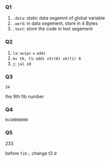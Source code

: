 ### Q1

1. `.data`: static data segemnt of global variable
2. `.word`: in data segement, store in 4 Bytes
3. `.text`: store the code in text segement

### Q2

1. `la`: `auipc` + `addi`
2. `mv t0, t1`: `addi x5(t0) x6(t1) 0`
3. `j`: `jal x0`

### Q3

`34`

the 9th fib number

### Q4

`0x10000000`

### Q5

233

before `fib:`, change t3 d
